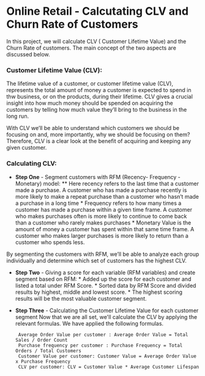 # Online Retail - Calcutating CLV and Churn Rate of Customers

In this project, we will calculate CLV ( Customer Lifetime Value) and the Churn Rate of customers. The main concept of the two aspects are discussed below.

### Customer Lifetime Value (CLV): 

The lifetime value of a customer, or customer lifetime value (CLV), represents the total amount of money a customer is expected to spend in thw business, or on the products,
during their lifetime. CLV gives a crucial insight into how much money should be spended on acquiring the customers by telling how much value they’ll bring to the business in the long run.

With CLV we’ll be able to understand which customers we should be focusing on and, more importantly, why we should be focusing on them? Therefore, CLV is a clear look at the
benefit of acquiring and keeping any given customer.

### Calculating CLV:

* **Step One** - Segment customers with RFM (Recency- Frequency - Monetary) model:
      ** Here recency refers to the last time that a customer made a purchase. A customer who has made a purchase recently is more likely to make a repeat purchase than a customer
      who hasn’t made a purchase in a long time
      * Frequency refers to how many times a customer has made a purchase within a given time frame. A customer who makes purchases often is more likely to continue to come back than a customer who rarely makes
       purchases
      * Monetary Value is the amount of money a customer has spent within that same time frame. A customer who makes larger purchases is more likely to return than a customer who spends less.
        
By segmenting the customers with RFM, we’ll be able to analyze each group individually and determine which set of customers has the highest CLV.

* **Step Two** - Giving a score for each variable (RFM variables) and create segment based on RFM:
      * Added up the score for each customer and listed a total under RFM Score.
      * Sorted data by RFM Score and divided results by highest, middle and lowest score.
      * The highest scoring results will be the most valuable customer segment.
      
* **Step Three** - Calculating the Customer Lifetime Value for each customer segment
       Now that we are all set, we'll calculate the CLV by applying the relevant formulas. We have applied the following formulas.
       
       Average Order Value per customer : Average Order Value = Total Sales / Order Count
       Purchase frequency per customer : Purchase Frequency = Total Orders / Total Customers
       Customer Value per customer: Customer Value = Average Order Value x Purchase Frequency
       CLV per customer: CLV = Customer Value * Average Customer Lifespan
     
      
      
  
